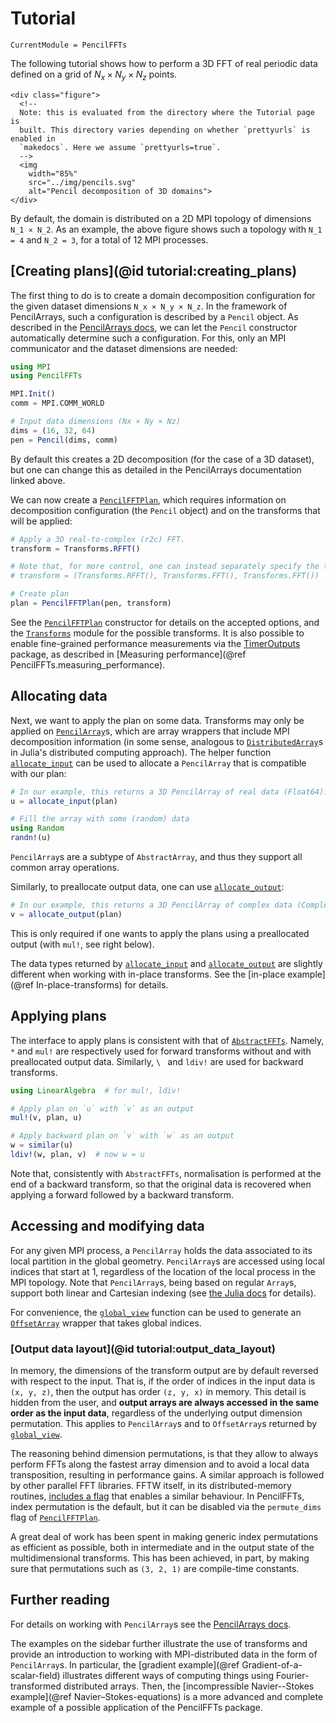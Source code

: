 # Tutorial

```@meta
CurrentModule = PencilFFTs
```

The following tutorial shows how to perform a 3D FFT of real periodic data
defined on a grid of $N_x × N_y × N_z$ points.

```@raw html
<div class="figure">
  <!--
  Note: this is evaluated from the directory where the Tutorial page is
  built. This directory varies depending on whether `prettyurls` is enabled in
  `makedocs`. Here we assume `prettyurls=true`.
  -->
  <img
    width="85%"
    src="../img/pencils.svg"
    alt="Pencil decomposition of 3D domains">
</div>
```

By default, the domain is distributed on a 2D MPI topology of dimensions
``N_1 × N_2``.
As an example, the above figure shows such a topology with ``N_1 = 4`` and
``N_2 = 3``, for a total of 12 MPI processes.

## [Creating plans](@id tutorial:creating_plans)

The first thing to do is to create a domain decomposition configuration for the
given dataset dimensions ``N_x × N_y × N_z``.
In the framework of PencilArrays, such a configuration is described by
a `Pencil` object.
As described in the [PencilArrays
docs](https://jipolanco.github.io/PencilArrays.jl/dev/Pencils/), we can let the
`Pencil` constructor automatically determine such a configuration.
For this, only an MPI communicator and the dataset dimensions are needed:

```julia
using MPI
using PencilFFTs

MPI.Init()
comm = MPI.COMM_WORLD

# Input data dimensions (Nx × Ny × Nz)
dims = (16, 32, 64)
pen = Pencil(dims, comm)
```

By default this creates a 2D decomposition (for the case of a 3D dataset), but
one can change this as detailed in the PencilArrays documentation linked above.

We can now create a [`PencilFFTPlan`](@ref), which requires
information on decomposition configuration (the `Pencil` object) and on the
transforms that will be applied:

```julia
# Apply a 3D real-to-complex (r2c) FFT.
transform = Transforms.RFFT()

# Note that, for more control, one can instead separately specify the transforms along each dimension:
# transform = (Transforms.RFFT(), Transforms.FFT(), Transforms.FFT())

# Create plan
plan = PencilFFTPlan(pen, transform)
```

See the [`PencilFFTPlan`](@ref) constructor for details on the accepted
options, and the [`Transforms`](@ref) module for the possible transforms.
It is also possible to enable fine-grained performance measurements via the
[TimerOutputs](https://github.com/KristofferC/TimerOutputs.jl) package, as
described in [Measuring performance](@ref PencilFFTs.measuring_performance).

## Allocating data

Next, we want to apply the plan on some data.
Transforms may only be applied on
[`PencilArray`](https://jipolanco.github.io/PencilArrays.jl/dev/PencilArrays/)s,
which are array
wrappers that include MPI decomposition information (in some sense, analogous
to [`DistributedArray`](https://github.com/JuliaParallel/Distributedarrays.jl)s
in Julia's distributed computing approach).
The helper function [`allocate_input`](@ref) can be used to allocate
a `PencilArray` that is compatible with our plan:
```julia
# In our example, this returns a 3D PencilArray of real data (Float64).
u = allocate_input(plan)

# Fill the array with some (random) data
using Random
randn!(u)
```
`PencilArray`s are a subtype of `AbstractArray`, and thus they support all
common array operations.

Similarly, to preallocate output data, one can use [`allocate_output`](@ref):
```julia
# In our example, this returns a 3D PencilArray of complex data (Complex{Float64}).
v = allocate_output(plan)
```
This is only required if one wants to apply the plans using a preallocated
output (with `mul!`, see right below).

The data types returned by [`allocate_input`](@ref) and
[`allocate_output`](@ref) are slightly different when working with in-place
transforms.
See the [in-place example](@ref In-place-transforms) for details.

## Applying plans

The interface to apply plans is consistent with that of
[`AbstractFFTs`](https://juliamath.github.io/AbstractFFTs.jl/stable/api/#AbstractFFTs.plan_fft).
Namely, `*` and `mul!` are respectively used for forward transforms without and
with preallocated output data.
Similarly, `\ ` and `ldiv!` are used for backward transforms.

```julia
using LinearAlgebra  # for mul!, ldiv!

# Apply plan on `u` with `v` as an output
mul!(v, plan, u)

# Apply backward plan on `v` with `w` as an output
w = similar(u)
ldiv!(w, plan, v)  # now w ≈ u
```

Note that, consistently with `AbstractFFTs`,
normalisation is performed at the end of a backward transform, so that the
original data is recovered when applying a forward followed by a backward
transform.

## Accessing and modifying data

For any given MPI process, a `PencilArray` holds the data associated to its
local partition in the global geometry.
`PencilArray`s are accessed using local indices that start at 1, regardless of
the location of the local process in the MPI topology.
Note that `PencilArray`s, being based on regular `Array`s, support both linear
and Cartesian indexing (see [the Julia
docs](https://docs.julialang.org/en/v1/manual/arrays/#man-supported-index-types)
for details).

For convenience, the [`global_view`](https://jipolanco.github.io/PencilArrays.jl/dev/PencilArrays/#Global-views) function can be used to generate an
[`OffsetArray`](https://github.com/JuliaArrays/OffsetArrays.jl) wrapper that
takes global indices.

### [Output data layout](@id tutorial:output_data_layout)

In memory, the dimensions of the transform output are by default reversed with
respect to the input.
That is, if the order of indices in the input data is `(x, y, z)`, then the
output has order `(z, y, x)` in memory.
This detail is hidden from the user, and **output arrays are always accessed in
the same order as the input data**, regardless of the underlying output
dimension permutation.
This applies to `PencilArray`s and to `OffsetArray`s returned by
[`global_view`](https://jipolanco.github.io/PencilArrays.jl/dev/PencilArrays/#PencilArrays.global_view-Tuple{PencilArray}).

The reasoning behind dimension permutations, is that they allow to always
perform FFTs along the fastest array dimension and to avoid a local data
transposition, resulting in performance gains.
A similar approach is followed by other parallel FFT libraries.
FFTW itself, in its distributed-memory routines, [includes
a flag](http://fftw.org/doc/Transposed-distributions.html#Transposed-distributions)
that enables a similar behaviour.
In PencilFFTs, index permutation is the default, but it can be disabled via the
`permute_dims` flag of [`PencilFFTPlan`](@ref).

A great deal of work has been spent in making generic index permutations as
efficient as possible, both in intermediate and in the output state of the
multidimensional transforms.
This has been achieved, in part, by making sure that permutations such as `(3,
2, 1)` are compile-time constants.

## Further reading

For details on working with `PencilArray`s see the
[PencilArrays docs](https://jipolanco.github.io/PencilArrays.jl/dev/).

The examples on the sidebar further illustrate the use of transforms and
provide an introduction to working with MPI-distributed data in the form of
`PencilArray`s.
In particular, the [gradient example](@ref Gradient-of-a-scalar-field)
illustrates different ways of computing things using Fourier-transformed
distributed arrays.
Then, the [incompressible Navier--Stokes example](@ref Navier–Stokes-equations)
is a more advanced and complete example of a possible application of the
PencilFFTs package.
